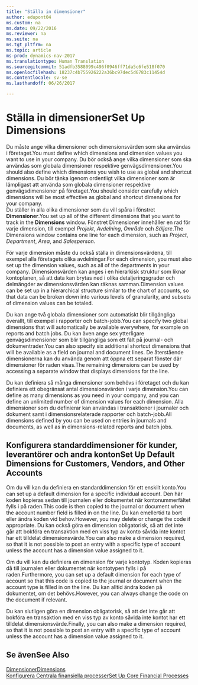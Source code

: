 ```yaml
---
title: "Ställa in dimensioner"
author: edupont04
ms.custom: na
ms.date: 09/22/2016
ms.reviewer: na
ms.suite: na
ms.tgt_pltfrm: na
ms.topic: article
ms-prod: dynamics-nav-2017
ms.translationtype: Human Translation
ms.sourcegitcommit: 51adfb3588099c496f0946ff71da5c6fe518f070
ms.openlocfilehash: 18237c4b755926222a36bc97dec5d6783c11454d
ms.contentlocale: sv-se
ms.lasthandoff: 06/26/2017

---
```


# <a name="set-up-dimensions"></a><span data-ttu-id="62028-102">Ställa in dimensioner</span><span class="sxs-lookup"><span data-stu-id="62028-102">Set Up Dimensions</span></span>
<span data-ttu-id="62028-103">Du måste ange vilka dimensioner och dimensionsvärden som ska användas i företaget.</span><span class="sxs-lookup"><span data-stu-id="62028-103">You must define which dimensions and dimension values you want to use in your company.</span></span> <span data-ttu-id="62028-104">Du bör också ange vilka dimensioner som ska användas som globala dimensioner respektive genvägsdimensioner.</span><span class="sxs-lookup"><span data-stu-id="62028-104">You should also define which dimensions you wish to use as global and shortcut dimensions.</span></span> <span data-ttu-id="62028-105">Du bör tänka igenom ordentligt vilka dimensioner som är lämpligast att använda som globala dimensioner respektive genvägsdimensioner på företaget.</span><span class="sxs-lookup"><span data-stu-id="62028-105">You should consider carefully which dimensions will be most effective as global and shortcut dimensions for your company.</span></span>  
<span data-ttu-id="62028-106">Du ställer in alla olika dimensioner som du vill spåra i fönstret **Dimensioner**.</span><span class="sxs-lookup"><span data-stu-id="62028-106">You set up all of the different dimensions that you want to track in the **Dimensions** window.</span></span> <span data-ttu-id="62028-107">Fönstret Dimensioner innehåller en rad för varje dimension, till exempel *Projekt*, *Avdelning*, *Område* och *Säljare*.</span><span class="sxs-lookup"><span data-stu-id="62028-107">The Dimensions window contains one line for each dimension, such as *Project*, *Department*, *Area*, and *Salesperson*.</span></span>  

<span data-ttu-id="62028-108">För varje dimension måste du också ställa in dimensionsvärdena, till exempel alla företagets olika avdelningar.</span><span class="sxs-lookup"><span data-stu-id="62028-108">For each dimension, you must also set up the dimension values, such as all of the departments in your company.</span></span> <span data-ttu-id="62028-109">Dimensionsvärden kan anges i en hierarkisk struktur som liknar kontoplanen, så att data kan brytas ned i olika detaljeringsgrader och delmängder av dimensionsvärden kan räknas samman.</span><span class="sxs-lookup"><span data-stu-id="62028-109">Dimension values can be set up in a hierarchical structure similar to the chart of accounts, so that data can be broken down into various levels of granularity, and subsets of dimension values can be totaled.</span></span>  

<span data-ttu-id="62028-110">Du kan ange två globala dimensioner som automatiskt blir tillgängliga överallt, till exempel i rapporter och batch-jobb.</span><span class="sxs-lookup"><span data-stu-id="62028-110">You can specify two global dimensions that will automatically be available everywhere, for example on reports and batch jobs.</span></span> <span data-ttu-id="62028-111">Du kan även ange sex ytterligare genvägsdimensioner som blir tillgängliga som ett fält på journal- och dokumentrader.</span><span class="sxs-lookup"><span data-stu-id="62028-111">You can also specify six additional shortcut dimensions that will be available as a field on journal and document lines.</span></span> <span data-ttu-id="62028-112">De återstående dimensionerna kan du använda genom att öppna ett separat fönster där dimensioner för raden visas.</span><span class="sxs-lookup"><span data-stu-id="62028-112">The remaining dimensions can be used by accessing a separate window that displays dimensions for the line.</span></span>  

<span data-ttu-id="62028-113">Du kan definiera så många dimensioner som behövs i företaget och du kan definiera ett obegränsat antal dimensionsvärden i varje dimension.</span><span class="sxs-lookup"><span data-stu-id="62028-113">You can define as many dimensions as you need in your company, and you can define an unlimited number of dimension values for each dimension.</span></span> <span data-ttu-id="62028-114">Alla dimensioner som du definierar kan användas i transaktioner i journaler och dokument samt i dimensionsrelaterade rapporter och batch-jobb.</span><span class="sxs-lookup"><span data-stu-id="62028-114">All dimensions defined by you can be used on entries in journals and documents, as well as in dimensions-related reports and batch jobs.</span></span>  

## <a name="set-up-default-dimensions-for-customers-vendors-and-other-accounts"></a><span data-ttu-id="62028-115">Konfigurera standarddimensioner för kunder, leverantörer och andra konton</span><span class="sxs-lookup"><span data-stu-id="62028-115">Set Up Default Dimensions for Customers, Vendors, and Other Accounts</span></span>
<span data-ttu-id="62028-116">Om du vill kan du definiera en standarddimension för ett enskilt konto.</span><span class="sxs-lookup"><span data-stu-id="62028-116">You can set up a default dimension for a specific individual account.</span></span> <span data-ttu-id="62028-117">Den här koden kopieras sedan till journalen eller dokumentet när kontonummerfältet fylls i på raden.</span><span class="sxs-lookup"><span data-stu-id="62028-117">This code is then copied to the journal or document when the account number field is filled in on the line.</span></span> <span data-ttu-id="62028-118">Du kan emellertid ta bort eller ändra koden vid behov.</span><span class="sxs-lookup"><span data-stu-id="62028-118">However, you may delete or change the code if appropriate.</span></span> <span data-ttu-id="62028-119">Du kan också göra en dimension obligatorisk, så att det inte går att bokföra en transaktion med en viss typ av konto såvida inte kontot har ett tilldelat dimensionsvärde.</span><span class="sxs-lookup"><span data-stu-id="62028-119">You can also make a dimension required, so that it is not possible to post an entry with a specific type of account unless the account has a dimension value assigned to it.</span></span>  

<span data-ttu-id="62028-120">Om du vill kan du definiera en dimension för varje kontotyp. Koden kopieras då till journalen eller dokumentet när kontotypen fylls i på raden.</span><span class="sxs-lookup"><span data-stu-id="62028-120">Furthermore, you can set up a default dimension for each type of account so that this code is copied to the journal or document when the account type is filled in on the line.</span></span> <span data-ttu-id="62028-121">Du kan alltid ändra koden på dokumentet, om det behövs.</span><span class="sxs-lookup"><span data-stu-id="62028-121">However, you can always change the code on the document if relevant.</span></span>  

<span data-ttu-id="62028-122">Du kan slutligen göra en dimension obligatorisk, så att det inte går att bokföra en transaktion med en viss typ av konto såvida inte kontot har ett tilldelat dimensionsvärde.</span><span class="sxs-lookup"><span data-stu-id="62028-122">Finally, you can also make a dimension required, so that it is not possible to post an entry with a specific type of account unless the account has a dimension value assigned to it.</span></span>

## <a name="see-also"></a><span data-ttu-id="62028-123">Se även</span><span class="sxs-lookup"><span data-stu-id="62028-123">See Also</span></span>
[<span data-ttu-id="62028-124">Dimensioner</span><span class="sxs-lookup"><span data-stu-id="62028-124">Dimensions</span></span>](finance-setup-dimensions.md)  
[<span data-ttu-id="62028-125">Konfigurera Centrala finansiella processer</span><span class="sxs-lookup"><span data-stu-id="62028-125">Set Up Core Financial Processes</span></span>](finance-setup-setup-finance-setup.md)

